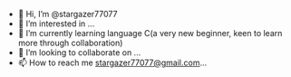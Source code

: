 - 👋 Hi, I’m @stargazer77077
- 👀 I’m interested in ...
- 🌱 I’m currently learning language C(a very new beginner, keen to learn more through collaboration)
- 💞️ I’m looking to collaborate on ...
- 📫 How to reach me stargazer77077@gmail.com...

<!---
stargazer77077/stargazer77077 is a ✨ special ✨ repository because its `README.md` (this file) appears on your GitHub profile.
You can click the Preview link to take a look at your changes.
--->
